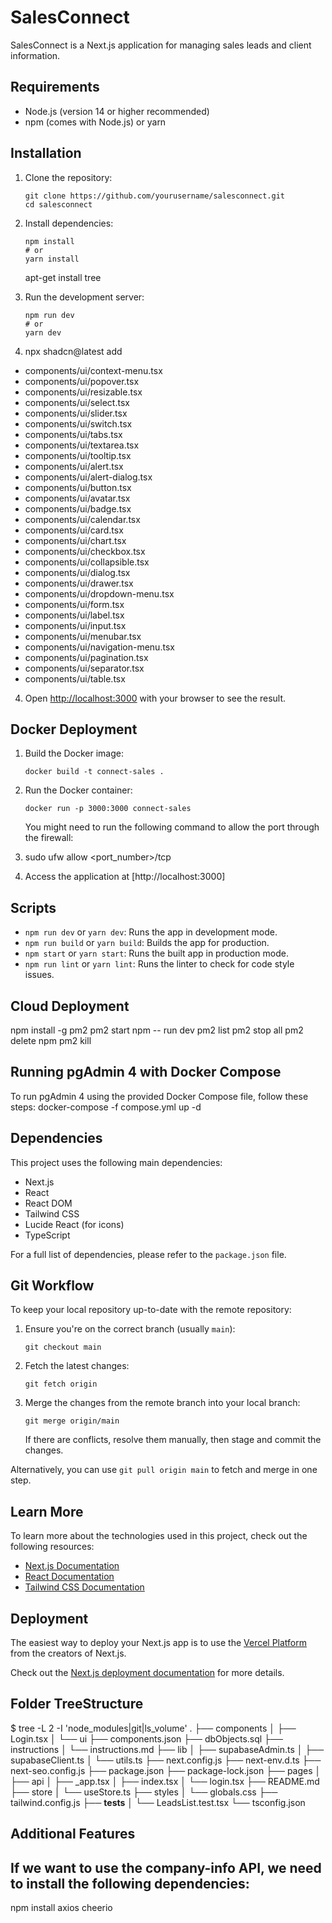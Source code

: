 # SalesConnect

SalesConnect is a Next.js application for managing sales leads and client information.

## Requirements

- Node.js (version 14 or higher recommended)
- npm (comes with Node.js) or yarn

## Installation

1. Clone the repository:
   ```
   git clone https://github.com/yourusername/salesconnect.git
   cd salesconnect
   ```

2. Install dependencies:
   ```
   npm install
   # or
   yarn install
   ```
   apt-get install tree

3. Run the development server:
   ```
   npm run dev
   # or
   yarn dev
   ```

4. npx shadcn@latest add
  - components/ui/context-menu.tsx
  - components/ui/popover.tsx
  - components/ui/resizable.tsx
  - components/ui/select.tsx
  - components/ui/slider.tsx
  - components/ui/switch.tsx
  - components/ui/tabs.tsx
  - components/ui/textarea.tsx
  - components/ui/tooltip.tsx
  - components/ui/alert.tsx
  - components/ui/alert-dialog.tsx
  - components/ui/button.tsx
  - components/ui/avatar.tsx
  - components/ui/badge.tsx
  - components/ui/calendar.tsx
  - components/ui/card.tsx
  - components/ui/chart.tsx
  - components/ui/checkbox.tsx
  - components/ui/collapsible.tsx
  - components/ui/dialog.tsx
  - components/ui/drawer.tsx
  - components/ui/dropdown-menu.tsx
  - components/ui/form.tsx
  - components/ui/label.tsx
  - components/ui/input.tsx
  - components/ui/menubar.tsx
  - components/ui/navigation-menu.tsx
  - components/ui/pagination.tsx
  - components/ui/separator.tsx
  - components/ui/table.tsx


4. Open [http://localhost:3000](http://localhost:3000) with your browser to see the result.

## Docker Deployment

1. Build the Docker image:
   ```
   docker build -t connect-sales .
   ```

2. Run the Docker container:
   ```
   docker run -p 3000:3000 connect-sales
   ```
   You might need to run the following command to allow the port through the firewall:

3. sudo ufw allow <port_number>/tcp

4. Access the application at [http://localhost:3000]


## Scripts

- `npm run dev` or `yarn dev`: Runs the app in development mode.
- `npm run build` or `yarn build`: Builds the app for production.
- `npm start` or `yarn start`: Runs the built app in production mode.
- `npm run lint` or `yarn lint`: Runs the linter to check for code style issues.

## Cloud Deployment
   npm install -g pm2
   pm2 start npm -- run dev
   pm2 list
   pm2 stop all
   pm2 delete npm
   pm2 kill

## Running pgAdmin 4 with Docker Compose

To run pgAdmin 4 using the provided Docker Compose file, follow these steps:
docker-compose -f compose.yml up -d


   
## Dependencies

This project uses the following main dependencies:

- Next.js
- React
- React DOM
- Tailwind CSS
- Lucide React (for icons)
- TypeScript

For a full list of dependencies, please refer to the `package.json` file.

## Git Workflow

To keep your local repository up-to-date with the remote repository:

1. Ensure you're on the correct branch (usually `main`):
   ```
   git checkout main
   ```

2. Fetch the latest changes:
   ```
   git fetch origin
   ```

3. Merge the changes from the remote branch into your local branch:
   ```
   git merge origin/main
   ```

   If there are conflicts, resolve them manually, then stage and commit the changes.

Alternatively, you can use `git pull origin main` to fetch and merge in one step.

## Learn More

To learn more about the technologies used in this project, check out the following resources:

- [Next.js Documentation](https://nextjs.org/docs)
- [React Documentation](https://reactjs.org/docs/getting-started.html)
- [Tailwind CSS Documentation](https://tailwindcss.com/docs)

## Deployment

The easiest way to deploy your Next.js app is to use the [Vercel Platform](https://vercel.com/new?utm_medium=default-template&filter=next.js&utm_source=create-next-app&utm_campaign=create-next-app-readme) from the creators of Next.js.

Check out the [Next.js deployment documentation](https://nextjs.org/docs/deployment) for more details.


## Folder TreeStructure
$ tree -L 2 -I 'node_modules|git|ls_volume'
.
├── components
│   ├── Login.tsx
│   └── ui
├── components.json
├── dbObjects.sql
├── instructions
│   └── instructions.md
├── lib
│   ├── supabaseAdmin.ts
│   ├── supabaseClient.ts
│   └── utils.ts
├── next.config.js
├── next-env.d.ts
├── next-seo.config.js
├── package.json
├── package-lock.json
├── pages
│   ├── api
│   ├── _app.tsx
│   ├── index.tsx
│   └── login.tsx
├── README.md
├── store
│   └── useStore.ts
├── styles
│   └── globals.css
├── tailwind.config.js
├── __tests__
│   └── LeadsList.test.tsx
└── tsconfig.json



## Additional Features
## If we want to use the company-info API, we need to install the following dependencies:
npm install axios cheerio
